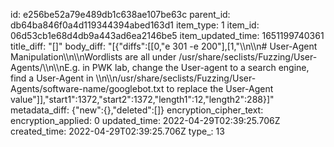 id: e256be52a79e489db1c638ae107be63c
parent_id: db64ba846f0a4d119344394abed163d1
item_type: 1
item_id: 06d53cb1e68d4db9a443ad6ea2146be5
item_updated_time: 1651199740361
title_diff: "[]"
body_diff: "[{\"diffs\":[[0,\"e 301 -e 200\"],[1,\"\\\n\\\n# User-Agent Manipulation\\\n\\\nWordlists are all under /usr/share/seclists/Fuzzing/User-Agents/\\\n\\\nE.g. in PWK lab, change the User-agent to a search engine, find a User-Agent in \\\n\\\n/usr/share/seclists/Fuzzing/User-Agents/software-name/googlebot.txt to replace the User-Agent value\"]],\"start1\":1372,\"start2\":1372,\"length1\":12,\"length2\":288}]"
metadata_diff: {"new":{},"deleted":[]}
encryption_cipher_text: 
encryption_applied: 0
updated_time: 2022-04-29T02:39:25.706Z
created_time: 2022-04-29T02:39:25.706Z
type_: 13